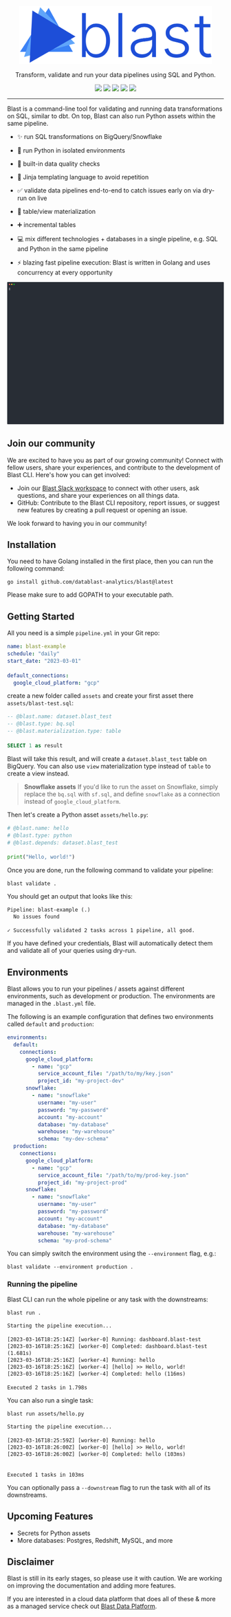 <p align="center">
  <img width="450" src="./img/logo.svg">
</p>
<p align="center"> 
Transform, validate and run your data pipelines using SQL and Python.
</p>

<p align="center">
<a href="https://golang.org/"><img src="https://img.shields.io/badge/--00ADD8?logo=go&logoColor=ffffff"></a>
<a href="https://goreportcard.com/report/github.com/datablast-analytics/blast"><img src="https://goreportcard.com/badge/github.com/datablast-analytics/blast"></a>
<a href="https://img.shields.io/github/v/release/datablast-analytics/blast"><img src="https://img.shields.io/github/v/release/datablast-analytics/blast"></a>
<a href="https://slack.getblast.io"><img src="https://img.shields.io/badge/community-%23blast-green?logo=slack&labelColor=gray&color=28A745"></a>
<a href="https://github.com/datablast-analytics/blast/blob/master/LICENSE.md"><img src="https://img.shields.io/github/actions/workflow/status/datablast-analytics/blast/build-test.yml"></a>
</p>

---

Blast is a command-line tool for validating and running data transformations on SQL, similar to dbt. On top, Blast can
also run Python assets within the same pipeline.

- ✨ run SQL transformations on BigQuery/Snowflake
- 🐍 run Python in isolated environments
- 💅 built-in data quality checks
- 🚀 Jinja templating language to avoid repetition
- ✅ validate data pipelines end-to-end to catch issues early on via dry-run on live
- 📐 table/view materialization
- ➕ incremental tables
- 💻 mix different technologies + databases in a single pipeline, e.g. SQL and Python in the same pipeline

- ⚡ blazing fast pipeline execution: Blast is written in Golang and uses concurrency at every opportunity

![Blast CLI](./resources/blast.svg)

## Join our community

We are excited to have you as part of our growing community! Connect with fellow users, share your experiences, and contribute to the development of Blast CLI. Here's how you can get involved:

- Join our [Blast Slack workspace](https://slack.getblast.io) to connect with other users, ask questions, and share your experiences on all things data.
- GitHub: Contribute to the Blast CLI repository, report issues, or suggest new features by creating a pull request or opening an issue.

We look forward to having you in our community! 


## Installation

You need to have Golang installed in the first place, then you can run the following command:

```shell
go install github.com/datablast-analytics/blast@latest
```

Please make sure to add GOPATH to your executable path.

## Getting Started

All you need is a simple `pipeline.yml` in your Git repo:

```yaml
name: blast-example
schedule: "daily"
start_date: "2023-03-01"

default_connections:
  google_cloud_platform: "gcp"
```

create a new folder called `assets` and create your first asset there `assets/blast-test.sql`:

```sql
-- @blast.name: dataset.blast_test
-- @blast.type: bq.sql
-- @blast.materialization.type: table

SELECT 1 as result
```

Blast will take this result, and will create a `dataset.blast_test` table on BigQuery. You can also use `view`
materialization type instead of `table` to create a view instead.

> **Snowflake assets**
> If you'd like to run the asset on Snowflake, simply replace the `bq.sql` with `sf.sql`, and define `snowflake` as a
> connection instead of `google_cloud_platform`.

Then let's create a Python asset `assets/hello.py`:

```python
# @blast.name: hello
# @blast.type: python
# @blast.depends: dataset.blast_test

print("Hello, world!")
```

Once you are done, run the following command to validate your pipeline:

```shell
blast validate .
```

You should get an output that looks like this:

```shell
Pipeline: blast-example (.)
  No issues found

✓ Successfully validated 2 tasks across 1 pipeline, all good.
```

If you have defined your credentials, Blast will automatically detect them and validate all of your queries using
dry-run.

## Environments

Blast allows you to run your pipelines / assets against different environments, such as development or production. The
environments are managed in the `.blast.yml` file.

The following is an example configuration that defines two environments called `default` and `production`:

```yaml
environments:
  default:
    connections:
      google_cloud_platform:
        - name: "gcp"
          service_account_file: "/path/to/my/key.json"
          project_id: "my-project-dev"
      snowflake:
        - name: "snowflake"
          username: "my-user"
          password: "my-password"
          account: "my-account"
          database: "my-database"
          warehouse: "my-warehouse"
          schema: "my-dev-schema"
  production:
    connections:
      google_cloud_platform:
        - name: "gcp"
          service_account_file: "/path/to/my/prod-key.json"
          project_id: "my-project-prod"
      snowflake:
        - name: "snowflake"
          username: "my-user"
          password: "my-password"
          account: "my-account"
          database: "my-database"
          warehouse: "my-warehouse"
          schema: "my-prod-schema" 
```

You can simply switch the environment using the `--environment` flag, e.g.:

```shell
blast validate --environment production . 
```

### Running the pipeline

Blast CLI can run the whole pipeline or any task with the downstreams:

```shell
blast run .
```

```shell
Starting the pipeline execution...

[2023-03-16T18:25:14Z] [worker-0] Running: dashboard.blast-test
[2023-03-16T18:25:16Z] [worker-0] Completed: dashboard.blast-test (1.681s)
[2023-03-16T18:25:16Z] [worker-4] Running: hello
[2023-03-16T18:25:16Z] [worker-4] [hello] >> Hello, world!
[2023-03-16T18:25:16Z] [worker-4] Completed: hello (116ms)

Executed 2 tasks in 1.798s
```

You can also run a single task:

```shell
blast run assets/hello.py                            
```

```shell
Starting the pipeline execution...

[2023-03-16T18:25:59Z] [worker-0] Running: hello
[2023-03-16T18:26:00Z] [worker-0] [hello] >> Hello, world!
[2023-03-16T18:26:00Z] [worker-0] Completed: hello (103ms)


Executed 1 tasks in 103ms
```

You can optionally pass a `--downstream` flag to run the task with all of its downstreams.

## Upcoming Features

- Secrets for Python assets
- More databases: Postgres, Redshift, MySQL, and more

## Disclaimer

Blast is still in its early stages, so please use it with caution. We are working on improving the documentation and
adding more features.

If you are interested in a cloud data platform that does all of these & more as a managed service check
out [Blast Data Platform](https://getblast.io).

